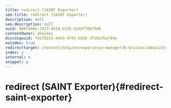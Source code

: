 ```yaml
---
title: redirect (SAINT Exporter)
seo-title: redirect (SAINT Exporter)
description: null
seo-description: null
uuid: 866fab8e-2923-4418-b23b-b2d4f706f9d6
contentOwner: aheimoz
discoiquuid: fd1781b1-4443-4f41-bd3b-3f20afba7d4e
noindex: true
redirecttarget: /content/help/en/experience-manager/6-4/sites/administering/using/adobeanalytics-classifications
index: y
internal: n
snippet: y
---
```


# redirect (SAINT Exporter){#redirect-saint-exporter}

